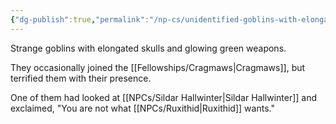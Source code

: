 ```yaml
---
{"dg-publish":true,"permalink":"/np-cs/unidentified-goblins-with-elongated-skulls-and-glowing-green-weapons/"}
---
```


Strange goblins with elongated skulls and glowing green weapons.

They occasionally joined the [[Fellowships/Cragmaws\|Cragmaws]], but terrified them with their presence.

One of them had looked at [[NPCs/Sildar Hallwinter\|Sildar Hallwinter]] and exclaimed, "You are not what [[NPCs/Ruxithid\|Ruxithid]] wants."
